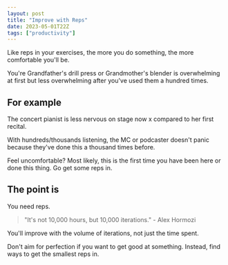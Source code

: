 ```yaml
---
layout: post
title: "Improve with Reps"
date: 2023-05-01T22Z
tags: ["productivity"]
---
```


Like reps in your exercises, the more you do something, the more comfortable you'll be.

You're Grandfather's drill press or Grandmother's blender is overwhelming at first but less overwhelming after you've used them a hundred times.

## For example

The concert pianist is less nervous on stage now x compared to her first recital.

With hundreds/thousands listening, the MC or podcaster doesn't panic because they've done this a thousand times before.

Feel uncomfortable? Most likely, this is the first time you have been here or done this thing. Go get some reps in.

## The point is

You need reps.

> "It's not 10,000 hours, but 10,000 iterations." - Alex Hormozi

You'll improve with the volume of iterations, not just the time spent.

Don't aim for perfection if you want to get good at something. Instead, find ways to get the smallest reps in.

